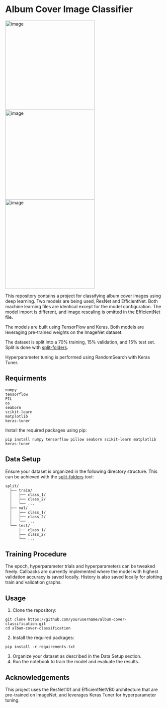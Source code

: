 # Album Cover Image Classifier

<img width="284" alt="image" src="https://github.com/pandrum/album-cover-image-classifier/assets/38797025/052d7dc2-8a47-4c2a-bbc9-e286936fe526">
<img width="284" alt="image" src="https://github.com/pandrum/album-cover-image-classifier/assets/38797025/0e98854a-3a29-4ac1-934c-aa04ba877751">
<img width="284" alt="image" src="https://github.com/pandrum/album-cover-image-classifier/assets/38797025/53af9171-ab8a-4809-b7c5-3c8e81665896">


This repository contains a project for classifying album cover images using deep learning. Two models are being used, ResNet and EfficientNet. Both machine learning files are identical except for the model configuration. The model import is different, and image rescaling is omitted in the EfficientNet file. 

The models are built using TensorFlow and Keras. Both models are leveraging pre-trained weights on the ImageNet dataset. 

The dataset is split into a 70% training, 15% validation, and 15% test set. Split is done with [split-folders](https://pypi.org/project/split-folders/).

Hyperparameter tuning is performed using RandomSearch with Keras Tuner.

## Requirments
```
numpy
tensorflow
PIL
os
seaborn
scikit-learn
matplotlib
keras-tuner
```

Install the required packages using pip:
```
pip install numpy tensorflow pillow seaborn scikit-learn matplotlib keras-tuner
```

## Data Setup
Ensure your dataset is organized in the following directory structure. This can be achieved with the [split-folders](https://pypi.org/project/split-folders/) tool:
```
split/
  ├── train/
  │   ├── class_1/
  │   ├── class_2/
  │   └── ...
  ├── val/
  │   ├── class_1/
  │   ├── class_2/
  │   └── ...
  └── test/
      ├── class_1/
      ├── class_2/
      └── ...
```

## Training Procedure
The epoch, hyperparameter trials and hyperparameters can be tweaked freely. Callbacks are currently implemented where the model with highest validation accuracy is saved locally. History is also saved locally for plotting train and validation graphs.

## Usage
1. Clone the repository:
```
git clone https://github.com/yourusername/album-cover-classification.git
cd album-cover-classification
```
2. Install the required packages:
```
pip install -r requirements.txt
```
3. Organize your dataset as described in the Data Setup section.
4. Run the notebook to train the model and evaluate the results.

## Acknowledgements
This project uses the ResNet101 and EfficientNetVB0 architecture that are pre-trained on ImageNet, and leverages Keras Tuner for hyperparameter tuning.
